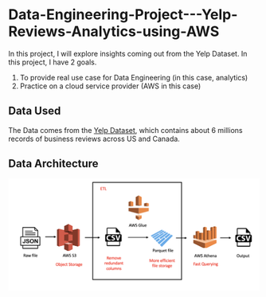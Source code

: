 # Data-Engineering-Project---Yelp-Reviews-Analytics-using-AWS

In this project, I will explore insights coming out from the Yelp Dataset. In this project, I have 2 goals.
1. To provide real use case for Data Engineering (in this case, analytics)
2. Practice on a cloud service provider (AWS in this case)

## Data Used
The Data comes from the [Yelp Dataset](https://www.yelp.com/dataset), which contains about 6 millions records of business reviews across US and Canada.

## Data Architecture
![](https://raw.githubusercontent.com/jiahao25/Data-Engineering-Project---Yelp-Reviews-Analytics-using-AWS/main/Screenshot%202021-11-17%20at%2010.05.29%20AM.png)
